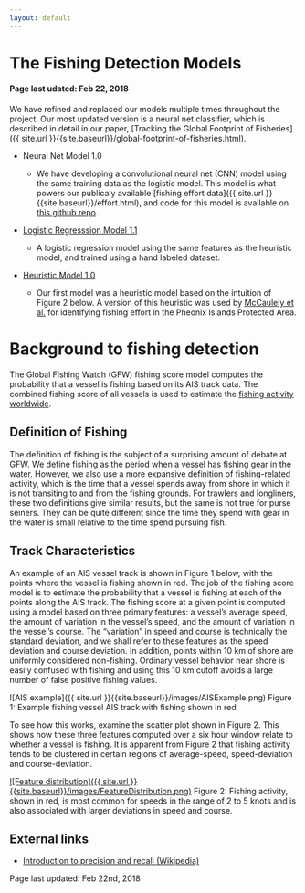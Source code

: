 ```yaml
---
layout: default
---
```


# The Fishing Detection Models

#### Page last udated: Feb 22, 2018

We have refined and replaced our models multiple times throughout the project. Our most updated version is a neural net classifier, which is described in detail in our paper, [Tracking the Global Footprint of Fisheries]({{ site.url }}{{site.baseurl}}/global-footprint-of-fisheries.html).  

* Neural Net Model 1.0
  * We have developing a convolutional neural net (CNN) model
    using the same training data as the logistic model. This model is what powers our publicaly available [fishing effort data]({{ site.url }}{{site.baseurl}}/effort.html), and code for this model is available on [this github repo](https://github.com/GlobalFishingWatch/vessel-classification). 

* [Logistic Regresssion Model 1.1](fishing__logistic_1_1.html)
  * A logistic regression model using the same features as the
    heuristic model, and trained using a hand labeled dataset.

* [Heuristic Model 1.0](fishing__heuristic_1_0.html)
  * Our first model was a heuristic model based on the intuition of Figure 2 below. A version of this heuristic was used by [McCaulely et al.](http://science.sciencemag.org/content/351/6278/1148) for identifying fishing effort in the Pheonix Islands Protected Area.


# Background to fishing detection
The Global Fishing Watch (GFW) fishing score model computes the
probability that a vessel is fishing based on its AIS track data. The
combined fishing score of all vessels is used to estimate the [fishing
activity worldwide](effort.html).

## Definition of Fishing
The definition of fishing is the subject of a surprising amount of
debate at GFW. We define fishing as the period when a vessel has
fishing gear in the water. However, we also use a more expansive
definition of fishing-related activity, which is the time that a
vessel spends away from shore in which it is not transiting to and
from the fishing grounds. For trawlers and longliners, these two
definitions give similar results, but the same is not true for purse
seiners. They can be quite different since the time they spend with
gear in the water is small relative to the time spend pursuing fish.

## Track Characteristics
An example of an AIS vessel track is shown in Figure 1 below, with the
points where the vessel is fishing shown in red. The job of the
fishing score model is to estimate the probability that a vessel is
fishing at each of the points along the AIS track. The fishing score
at a given point is computed using a model based on three primary
features: a vessel’s average speed, the amount of variation in the
vessel’s speed, and the amount of variation in the vessel’s course.
The “variation” in speed and course is technically the standard
deviation, and we shall refer to these features as the speed deviation
and course deviation. In addition, points within 10 km of shore are
uniformly considered non-fishing. Ordinary vessel behavior near shore
is easily confused with fishing and using this 10 km cutoff avoids a
large number of false positive fishing values.

![AIS example]({{ site.url }}{{site.baseurl}}/images/AISExample.png) 
Figure 1: Example fishing vessel AIS track with fishing shown in red

To see how this works, examine the scatter plot shown in Figure 2.
This shows how these three features computed over a six hour window
relate to whether a vessel is fishing. It is apparent from Figure 2
that fishing activity tends to be clustered in certain regions of
average-speed, speed-deviation and course-deviation.

[![Feature distribution]({{ site.url }}{{site.baseurl}}/images/FeatureDistribution.png)](https://github.com/GlobalFishingWatch/vessel-scoring/blob/master/notebooks/Documentation-Figures.ipynb)
Figure 2: Fishing activity, shown in red, is most common for speeds in
the range of 2 to 5 knots and is also associated with larger deviations in
speed and course.

## External links
* [Introduction to precision and recall (Wikipedia)](https://en.wikipedia.org/wiki/Precision_and_recall)

Page last updated: Feb 22nd, 2018

